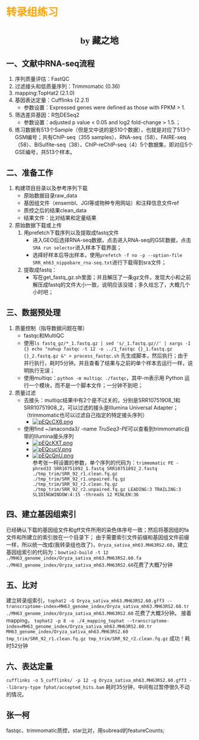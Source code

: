 # <font face="仿宋" color=orange>转录组练习</font>
# <center><font face="楷体" size=5>by 藏之地</font></center>
## 一、文献中RNA-seq流程
1. 序列质量评估：FastQC
2. 过滤接头和低质量序列：Trimmomatic (0.36)
3. mapping:TopHat2 (2.1.0)
4. 基因表达定量：Cufflinks (2.2.1)
    - 参数设置：Expressed genes were defined as those with FPKM > 1.
6. 筛选差异基因：R包DESeq2
    - 参数设置：adjusted p value < 0.05 and log2 fold-change > 1.5.；
7. 练习数据有513个Sample（但是文中说的是510个数据），也就是对应了513个GSM编号；共有ChIP-seq（355 samples）、RNA-seq（58）、FAIRE-seq（58）、BiSulfite-seq（38）、ChIP-reChIP-seq（4）5个数据集，即对应5个GSE编号，共513个样本。
## 二、准备工作
1. 构建项目目录以及参考序列下载
    - 原始数据目录raw_data
    - 基因组文件（ensembl、JGI等或物种专用网站）和注释信息文件ref
    - 质控之后的结果clean_data
    - 结果文件：比对结果和定量结果
2. 原始数据下载或上传
    1. 用prefetch下载序列以及提取成fastq文件
        - 进入GEO后选择RNA-seq数据，点击进入RNA-seq的GSE数据，点击`SRA run selector`进入样本下载界面；
        - 选择好样本后导出样本，使用`prefetch -f no -p --option-file SRR_mh63_nippobare_rna-seq.txt`进行下载得到sra文件；
    2. 提取成fastq：
        - 写在get_fastq_gz.sh里面；并且解压了一条gz文件，发现大小和之前解压成fastq的文件大小一致，说明应该没错；多久给忘了，大概几个小时吧；
## 三、数据预处理
1. 质量控制（指导数据问题在哪）
    - fastqc和MultiQC
    - 使用`ls fastq_gz/*_1.fastq.gz | sed 's/_1.fastq.gz//' | xargs -I {} echo "nohup fastqc -t 12 -o ../1_fastqc {}_1.fastq.gz {}_2.fastq.gz &" > process_fastqc.sh` 先生成脚本，然后执行；由于并行执行，耗时5分钟。并且查看了结果与之前的单个样本去运行一样，说明执行无误；
    - 使用multiqc：`python -m multiqc ./fastqc`，其中-m表示用 Python 运行一个模块，而不是一个脚本文件；一分钟不到吧；
2. 质量过滤
    - 去接头：multiqc结果中有2个是不过关的，分别是SRR10751908_1和SRR10751908_2，可以过滤的接头是Illumina Universal Adapter；（trimmomatic也可以过滤自己指定的特定接头序列）
        - <a href="https://imgse.com/i/pEQcCX8"><img src="https://s21.ax1x.com/2025/02/20/pEQcCX8.png" alt="pEQcCX8.png" border="0"></a> 
    - 使用find ~/anaconda3/ -name *TruSeq3-PE*可以查看到trimmomatic自带的Illumina接头序列
        - <a href="https://imgse.com/i/pEQcKXT"><img src="https://s21.ax1x.com/2025/02/20/pEQcKXT.png" alt="pEQcKXT.png" border="0"></a> 
        - <a href="https://imgse.com/i/pEQcucV"><img src="https://s21.ax1x.com/2025/02/20/pEQcucV.png" alt="pEQcucV.png" border="0"></a>
        - <a href="https://imgse.com/i/pEQcQnU"><img src="https://s21.ax1x.com/2025/02/20/pEQcQnU.png" alt="pEQcQnU.png" border="0"></a>  
参考张一柯设置的参数，单个序列的代码为：`trimmomatic PE -phred33 SRR10751892_1.fastq SRR10751892_2.fastq ./tmp_trim/SRR_92_r1.clean.fq.gz ./tmp_trim/SRR_92_r1.unpaired.fq.gz ./tmp_trim/SRR_92_r2.clean.fq.gz ./tmp_trim/SRR_92_r2.unpaired.fq.gz LEADING:3 TRAILING:3 SLIDINGWINDOW:4:15 -threads 12 MINLEN:36`
## 四、建立基因组索引
已经确认下载的基因组文件和gff文件所用的染色体序号一致；然后将基因组的fa文件和所建立的索引放在一个目录下；
由于需要索引文件前缀和基因组文件前缀一样，所以统一改成(我转录组也改了)，`Oryza_sativa_mh63.MH63RS2.60`，建立基因组索引的代码为：`bowtie2-build -t 12 ./MH63_genome_index/Oryza_sativa_mh63.MH63RS2.60.fa ./MH63_genome_index/Oryza_sativa_mh63.MH63RS2.60`花费了大概7分钟
## 五、比对
建立转录组索引，`tophat2 -G Oryza_sativa_mh63.MH63RS2.60.gff3 --transcriptome-index=MH63_genome_index/Oryza_sativa_mh63.MH63RS2.60.tr ./MH63_genome_index/Oryza_sativa_mh63.MH63RS2.60` 花费了大概3分钟。
接着mapping， `tophat2 -p 8 -o ./4_mapping_tophat --transcriptome-index=MH63_genome_index/Oryza_sativa_mh63.MH63RS2.60.tr MH63_genome_index/Oryza_sativa_mh63.MH63RS2.60 tmp_trim/SRR_92_r1.clean.fq.gz tmp_trim/SRR_92_r2.clean.fq.gz` 成功！耗时52分钟
## 六、表达定量
`cufflinks -o 5_cufflinks/ -p 12 -g Oryza_sativa_mh63.MH63RS2.60.gff3 --library-type fphat/accepted_hits.bam` 耗时35分钟，中间有过暂停很久不动的情况。
## 张一柯
fastqc、trimmomatic质控，star比对，用subread的featureCounts;


